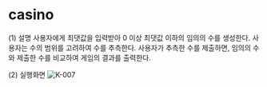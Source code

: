 # casino

(1) 설명
사용자에게 최댓값을 입력받아 0 이상 최댓값 이하의 임의의 수를 생성한다.
사용자는 수의 범위를 고려하여 수를 추측한다.
사용자가 추측한 수를 제출하면, 임의의 수와 제출한 수를 비교하여 게임의 결과를 출력한다.

(2) 실행화면
![K-007](https://user-images.githubusercontent.com/89966178/153858737-815163d3-359f-4112-b289-70fe0d23b072.png)
